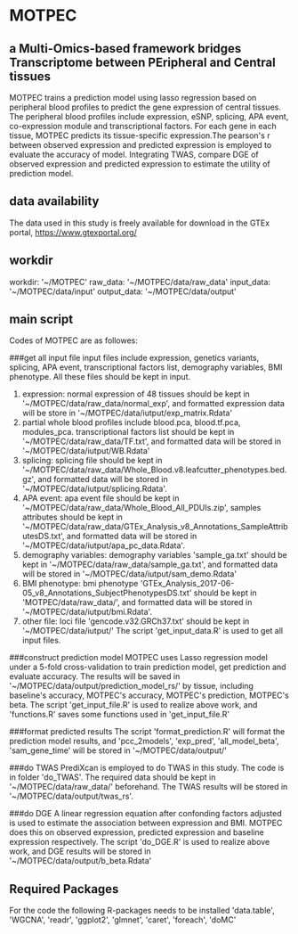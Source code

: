 # MOTPEC
## a Multi-Omics-based framework bridges Transcriptome between PEripheral and Central tissues

MOTPEC trains a prediction model using lasso regression based on peripheral blood profiles to predict the gene expression of central tissues. The peripheral blood profiles include expression, eSNP, splicing, APA event, co-expression module and transcriptional factors. For each gene in each tissue, MOTPEC predicts its tissue-specific expression.The pearson's r between observed expression and predicted expression is employed to evaluate the accuracy of model. Integrating TWAS, compare DGE of observed expression and predicted expression to estimate the utility of prediction model.

## data availability
The data used in this study is freely available for download in the GTEx portal, https://www.gtexportal.org/

## workdir
workdir: '~/MOTPEC'
raw_data: '~/MOTPEC/data/raw_data'
input_data: '~/MOTPEC/data/input'
output_data: '~/MOTPEC/data/output'

## main script
Codes of MOTPEC are as followes:

###get all input file
input files include expression, genetics variants, splicing, APA event, transcriptional factors list, demography variables, BMI phenotype. All these files should be kept in input. 
1) expression: normal expression of 48 tissues should be kept in '~/MOTPEC/data/raw_data/normal_exp', and formatted expression data will be store in '~/MOTPEC/data/iutput/exp_matrix.Rdata'
2) partial whole blood profiles include blood.pca, blood.tf.pca, modules_pca. transcriptional factors list should be kept in '~/MOTPEC/data/raw_data/TF.txt', and formatted data will be stored in '~/MOTPEC/data/iutput/WB.Rdata'
3) splicing: splicing file should be kept in '~/MOTPEC/data/raw_data/Whole_Blood.v8.leafcutter_phenotypes.bed.gz', and formatted data will be stored in '~/MOTPEC/data/iutput/splicing.Rdata'.
4) APA event: apa event file should be kept in '~/MOTPEC/data/raw_data/Whole_Blood_All_PDUIs.zip', samples attributes should be kept in '~/MOTPEC/data/raw_data/GTEx_Analysis_v8_Annotations_SampleAttributesDS.txt', and formatted data will be stored in '~/MOTPEC/data/iutput/apa_pc_data.Rdata'.
5) demography variables: demography variables 'sample_ga.txt' should be kept in '~/MOTPEC/data/raw_data/sample_ga.txt', and formatted data will be stored in '~/MOTPEC/data/iutput/sam_demo.Rdata'
6) BMI phenotype: bmi phenotype 'GTEx_Analysis_2017-06-05_v8_Annotations_SubjectPhenotypesDS.txt' should be kept in 'MOTPEC/data/raw_data/', and formatted data will be stored in '~/MOTPEC/data/iutput/bmi.Rdata'.
7) other file: loci file 'gencode.v32.GRCh37.txt' should be kept in '~/MOTPEC/data/iutput/'
The script 'get_input_data.R' is used to get all input files.

###construct prediction model
MOTPEC uses Lasso regression model under a 5-fold cross-validation to train prediction model, get prediction and evaluate accuracy. The results will be saved in '~/MOTPEC/data/output/prediction_model_rs/' by tissue, including baseline's accuracy, MOTPEC's accuracy, MOTPEC's prediction, MOTPEC's beta. The script 'get_input_file.R' is used to realize above work, and 'functions.R' saves some functions used in 'get_input_file.R'

###format predicted results
The script 'format_prediction.R' will format the prediction model results, and 'pcc_2models', 'exp_pred', 'all_model_beta', 'sam_gene_time' will be stored in '~/MOTPEC/data/output/'

###do TWAS
PrediXcan is employed to do TWAS in this study. The code is in folder 'do_TWAS'. The required data should be kept in '~/MOTPEC/data/raw_data/' beforehand. The TWAS results will be stored in '~/MOTPEC/data/output/twas_rs'.

###do DGE
A linear regression equation after confonding factors adjusted is used to estimate the association between expression and BMI. MOTPEC does this on observed expression, predicted expression and baseline expression respectively. The script 'do_DGE.R' is used to realize above work, and DGE results will be stored in '~/MOTPEC/data/output/b_beta.Rdata'

## Required Packages
For the code the following R-packages needs to be installed 
'data.table', 'WGCNA', 'readr', 'ggplot2', 'glmnet', 'caret', 'foreach', 'doMC'
